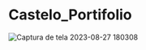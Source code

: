 # Castelo_Portifolio
![Captura de tela 2023-08-27 180308](https://github.com/CasteloCodeStudio/Castelo_Portifolio/assets/131544149/79109c86-7388-4428-9527-6439241d4549)
